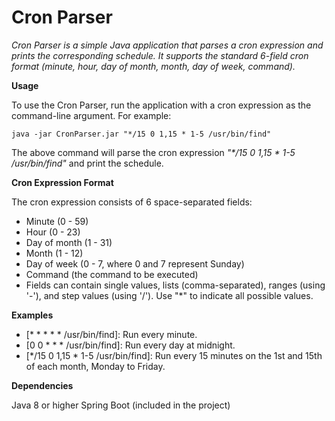 # Cron Parser
_Cron Parser is a simple Java application that parses a cron expression and prints the corresponding schedule. It supports the standard 6-field cron format (minute, hour, day of month, month, day of week, command)._

**Usage**

To use the Cron Parser, run the application with a cron expression as the command-line argument. For example:

    java -jar CronParser.jar "*/15 0 1,15 * 1-5 /usr/bin/find"
The above command will parse the cron expression _"*/15 0 1,15 * 1-5 /usr/bin/find"_ and print the schedule.

**Cron Expression Format**

The cron expression consists of 6 space-separated fields:

* Minute (0 - 59)
* Hour (0 - 23)
* Day of month (1 - 31)
* Month (1 - 12)
* Day of week (0 - 7, where 0 and 7 represent Sunday)
* Command (the command to be executed)
* Fields can contain single values, lists (comma-separated), ranges (using '-'), and step values (using '/'). Use "*" to indicate all possible values.

**Examples**

* [* * * * * /usr/bin/find]: Run every minute.
* [0 0 * * * /usr/bin/find]: Run every day at midnight.
* [*/15 0 1,15 * 1-5 /usr/bin/find]: Run every 15 minutes on the 1st and 15th of each month, Monday to Friday.

**Dependencies**

  Java 8 or higher
  Spring Boot (included in the project)
